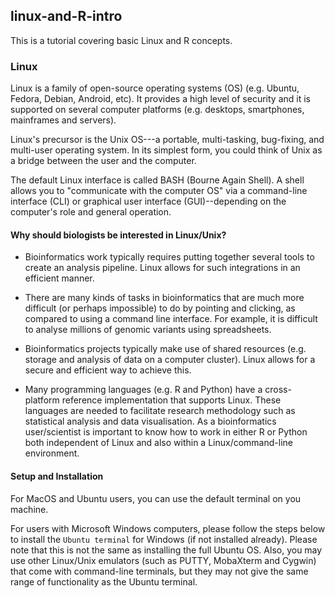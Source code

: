 ## linux-and-R-intro

This is a tutorial covering basic Linux and R concepts. 

### Linux

Linux is a family of open-source operating systems (OS) (e.g. Ubuntu, Fedora, Debian, Android, etc). It provides a high level of security and it is supported on several computer platforms (e.g. desktops, smartphones, mainframes and servers). 

Linux's precursor is the Unix OS---a portable, multi-tasking, bug-fixing, and multi-user operating system. In its simplest form, you could think of Unix as a bridge between the user and the computer.

The default Linux interface is called BASH (Bourne Again Shell). A shell allows you to "communicate with the computer OS" via a command-line interface (CLI) or graphical user interface (GUI)--depending on the computer's role and general operation. 
 

#### Why should biologists be interested in Linux/Unix?

- Bioinformatics work typically requires putting together several tools to create an analysis pipeline. Linux allows for such integrations in an efficient manner. 

- There are many kinds of tasks in bioinformatics that are much more difficult (or perhaps impossible) to do by pointing and clicking, as compared to using a command line interface. For example, it is difficult to analyse millions of genomic variants using spreadsheets. 

- Bioinformatics projects typically make use of shared resources (e.g. storage and analysis of data on a computer cluster). Linux allows for a secure and efficient way to achieve this. 

- Many programming languages (e.g. R and Python) have a cross-platform reference implementation that supports Linux. These languages are needed to facilitate research methodology such as statistical analysis and data visualisation. As a bioinformatics user/scientist is important to know how to work in either R or Python both independent of Linux and also within a Linux/command-line environment. 


#### Setup and Installation

For MacOS and Ubuntu users, you can use the default terminal on you machine. 

For users with Microsoft Windows computers, please follow the steps below to install the ``Ubuntu terminal`` for Windows (if not installed already). 
Please note that this is not the same as installing the full Ubuntu OS. Also, you may use other Linux/Unix emulators (such as PUTTY, MobaXterm and Cygwin) that come with command-line terminals, but they may not give the same range of functionality as the Ubuntu terminal. 
